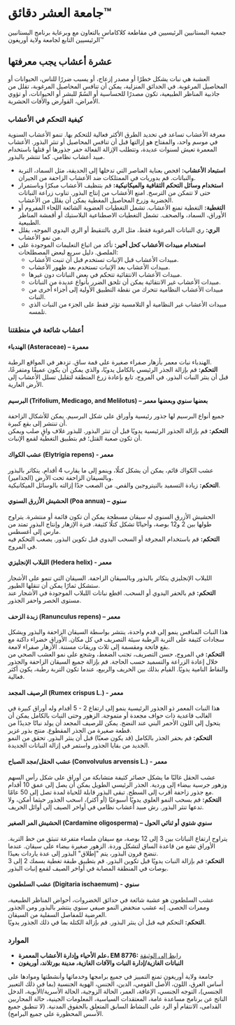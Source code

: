 # جامعة العشر دقائق™

جمعية البستانيين الرئيسيين في مقاطعة كلاكاماس بالتعاون مع وبرعاية برنامج البستانيين الرئيسيين التابع لجامعة ولاية أوريغون™

## عشرة أعشاب يجب معرفتها

العشبة هي نبات يشكل خطرًا أو مصدر إزعاج، أو يسبب ضررًا للناس، الحيوانات أو المحاصيل المرغوبة. في الحدائق المنزلية، يمكن أن تنافس المحاصيل المرغوبة، تقلل من جاذبية المناظر الطبيعية، تكون مصدرًا للحساسية أو السُمّ للبشر أو الحيوانات، أو تؤوي الأمراض، القوارض والآفات الحشرية.

### كيفية التحكم في الأعشاب

معرفة الأعشاب تساعد في تحديد الطرق الأكثر فعالية للتحكم بها. تنمو الأعشاب السنوية في موسم واحد، والمفتاح هو إزالتها قبل أن تنافس المحاصيل أو تنثر البذور. الأعشاب المعمرة تعيش لسنوات عديدة، وتتطلب الإزالة الفعالة حفر جذورها أو قتلها باستخدام مبيد أعشاب نظامي. كما تنتشر بالبذور.

- **استبعاد الأعشاب:** افحص بعناية العناصر التي تدخلها إلى الحديقة، مثل السماد، التربة والنباتات. قم بدوريات في الممتلكات ضد الأعشاب الزاحفة من الجيران.
- **استخدام وسائل التحكم الثقافية والميكانيكية:** قم بتنظيف الأعشاب مبكرًا وباستمرار حتى لا تتمكن من الترسخ. امنع الأعشاب من إنتاج البذور. تناوب زراعة النباتات الخضرية وزرع المحاصيل المغطية يمكن أن يقلل من الأعشاب.
- **التغطية:** التغطية تمنع الأعشاب. تشمل التغطيات العضوية الشائعة اللحاء المفروم أو الأوراق، السماد، والصحف. تشمل التغطيات الاصطناعية البلاستيك أو أقمشة المناظر الطبيعية.
- **الري:** ري النباتات المرغوبة فقط، مثل الري بالتنقيط أو الري اليدوي الموجه، يقلل من نمو الأعشاب.
- **استخدام مبيدات الأعشاب كحل أخير:** تأكد من اتباع التعليمات الموجودة على الملصق. دليل سريع لبعض المصطلحات:
  - مبيدات الأعشاب قبل الإنبات تستخدم قبل أن تنبت الأعشاب.
  - مبيدات الأعشاب بعد الإنبات تستخدم بعد ظهور الأعشاب.
  - مبيدات الأعشاب الانتقائية تتحكم في بعض النباتات دون غيرها.
  - مبيدات الأعشاب غير الانتقائية يمكن أن تلحق الضرر بأنواع عديدة من النباتات.
  - مبيدات الأعشاب النظامية تتحرك من نقطة التطبيق الأولية إلى أجزاء أخرى من النبات.
  - مبيدات الأعشاب غير النظامية أو التلامسية تؤثر فقط على الجزء من النبات الذي تلمسه.

### أعشاب شائعة في منطقتنا

#### الهندباء (Asteraceae) – معمرة
الهندباء نبات معمر بأزهار صفراء صغيرة على قمة ساق. تزدهر في المواقع الرطبة.  
**التحكم:** قم بإزالة الجذر الرئيسي بالكامل يدويًا، والذي يمكن أن يكون عميقًا ومتفرعًا، قبل أن ينثر النبات البذور. في المروج، تابع بإعادة زرع المنطقة لتقليل تسلل الأعشاب إلى الأرض العارية.

#### البرسيم (Trifolium, Medicago, and Melilotus) – بعضها سنوي وبعضها معمر
جميع أنواع البرسيم لها جذور رئيسية وأوراق على شكل البرسيم. يمكن للأشكال الزاحفة أن تنتشر إلى بقع كبيرة.  
**التحكم:** قم بإزالة الجذور الرئيسية يدويًا قبل أن تنثر البذور. للبذور غلاف واقٍ صلب ويمكن أن تكون صعبة القتل؛ قم بتطبيق التغطية لقمع الإنبات.

#### عشب الكواك (Elytrigia repens) - معمر
عشب الكواك قائم، يمكن أن يشكل كتلًا، وينمو إلى ما يقارب 4 أقدام. يتكاثر بالبذور وبالسيقان الزاحفة تحت الأرض (الجذامير).  
**التحكم:** زيادة التسميد بالنيتروجين والقص. من الصعب جدًا إزالته بالوسائل الميكانيكية.

#### الحشيش الأزرق السنوي (Poa annua) – سنوي
الحشيش الأزرق السنوي له سيقان مسطحة يمكن أن تكون قائمة أو منتشرة. يتراوح طولها بين 2 و12 بوصة، وأحيانًا تشكل كتلًا كثيفة. فترة الإزهار وإنتاج البذور تمتد من مارس إلى أغسطس.  
**التحكم:** قم باستخدام المجرفة أو السحب اليدوي قبل تكوين البذور. يصعب التحكم فيه في المروج.

#### اللبلاب الإنجليزي (Hedera helix) - معمر
اللبلاب الإنجليزي يتكاثر بالبذور وبالسيقان الزاحفة. السيقان التي تنمو على الأشجار ستشكل ثمارًا يمكن أن تنقلها الطيور.  
**التحكم:** قم بالحفر اليدوي أو السحب. اقطع نباتات اللبلاب الموجودة في الأشجار عند مستوى الخصر واحفر الجذور.

#### زبدة الزحف (Ranunculus repens) – معمر
هذا النبات المنافس ينمو إلى قدم واحدة، ينتشر بواسطة السيقان الزاحفة والبذور ويشكل سجادات كثيفة على التربة الرطبة سيئة التصريف في كل مكان. الأوراق خضراء داكنة مع بقع فاتحة ومقسمة إلى ثلاث وريقات مسننة. الأزهار صفراء لامعة.  
**التحكم:** في المروج، حسن التصريف، تجنب الضغط، وشجع على نمو العشب الصحي من خلال إعادة الزراعة والتسميد حسب الحاجة. قم بإزالة جميع السيقان الزاحفة والجذور والنقاط النامية يدويًا. القيام بذلك بين الخريف والربيع، عندما تكون التربة رطبة، يكون أكثر فعالية.

#### الرصيف المجعد (Rumex crispus L.) - معمر
هذا النبات المعمر ذو الجذور الرئيسية ينمو إلى ارتفاع 2 - 5 أقدام وله أوراق كبيرة في الغالب قاعدية ذات حواف مجعدة أو متموجة. الزهور وحتى النبات بالكامل يمكن أن يتحول إلى اللون الأحمر البني عند النضج. يمكن للرصيف المجعد أن يولد نباتًا جديدًا من قطعة صغيرة من الجذر المقطوع. منتج بذور غزير.  
**التحكم:** قم بحفر الجذر بالكامل (قد يكون صعبًا) قبل أن ينثر البذور. تحقق من النمو الجديد من بقايا الجذور واستمر في إزالة النباتات الجديدة.

#### عشب الحقل/مجد الصباح (Convolvulus arvensis L.) - معمر
عشب الحقل غالبًا ما يشكل حصائر كثيفة متشابكة من أوراق على شكل رأس السهم وزهور جرسية بيضاء إلى وردية. الجذر الرئيسي الطويل يمكن أن يصل إلى عمق 10 أقدام مع جذور زاحفة أقرب إلى السطح. تبقى البذور قابلة للحياة لمدة تصل إلى 50 عامًا.  
**التحكم:** قم بسحب النمو العلوي يدويًا أسبوعيًا (أو أكثر)، اسحب الجذور حيثما أمكن، ولا تدعها تنثر البذور. رش مبيد أعشاب نظامي في أواخر الصيف إلى أوائل الخريف.

#### الحشيش المر الصغير (Cardamine oligosperma) – سنوي شتوي أو ثنائي الحول
يتراوح ارتفاع النباتات بين 3 إلى 12 بوصة، مع سيقان ملساء متفرعة تنبثق من خط التربة. الأوراق تشع من قاعدة الساق لتشكل وردة. الزهور صغيرة بيضاء على سيقان. عندما تنضج قرون البذور، يتم "إطلاق" البذور إلى عدة ياردات بعيدًا.  
**التحكم:** قم بإزالة النبات يدويًا قبل تكوين البذور. قم بتطبيق طبقة تغطية بسمك 2 إلى 3 بوصات في المنطقة المصابة في أواخر الصيف لقمع إنبات البذور.

#### عشب السلطعون (Digitaria ischaemum) - سنوي
عشب السلطعون هو عشبة شائعة في حدائق الخضروات، أحواض المناظر الطبيعية، وممرات الحصى. إنه عشب منخفض النمو صيفي سنوي ينتشر بالبذور ومن الجذور العرضية للمفاصل السفلية من السيقان.  
**التحكم:** التحكم فيه قبل أن ينثر البذور. قم بإزالة الكتلة بما في ذلك الجذور يدويًا.

### الموارد

- **علم الأحياء وإدارة الأعشاب المعمرة، EM 8776:** [رابط إلى الوثيقة](https://catalog.extension.oregonstate.edu)  
- **النباتات الغازية/إدارة النبات والآفات الغازية، مدينة بورتلاند، أوريغون**

جامعة ولاية أوريغون تمنع التمييز في جميع برامجها وخدماتها وأنشطتها وموادها على أساس العرق، اللون، الأصل القومي، الدين، الجنس، الهوية الجنسية (بما في ذلك التعبير الجنسي)، التوجه الجنسي، الإعاقة، العمر، الحالة الزوجية، الحالة الأسرية/الأبوية، الدخل الناتج عن برنامج مساعدة عامة، المعتقدات السياسية، المعلومات الجينية، حالة المحاربين القدامى، الانتقام أو الرد على النشاط السابق المتعلق بالحقوق المدنية. (لا تنطبق جميع الأسس المحظورة على جميع البرامج).